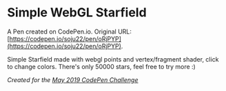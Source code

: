 # Simple WebGL Starfield

A Pen created on CodePen.io. Original URL: [https://codepen.io/soju22/pen/oRjPYP](https://codepen.io/soju22/pen/oRjPYP).

Simple Starfield made with webgl points and vertex/fragment shader, click to change colors. There's only 50000 stars, feel free to try more :)

_Created for the [May 2019 CodePen Challenge](https://codepen.io/challenges/2019/May)_